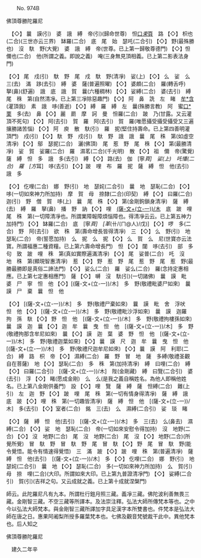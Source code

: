 ﻿　　No. 974B

佛頂尊勝陀羅尼


　【◇】
曩　謨(引)　婆　誐　縛　帝(引)(歸命世尊)　怛[口*束*頁](二合引)　路
【◇】
枳也(二合)(三世亦云三界)　缽羅(二合)　底　尾　始　瑟吒(二合引)
【◇】
野(最殊勝也)　沒　馱　野(大覺)　婆　誐　縛　帝(世尊。已上第一歸敬尊德門)
【◇】怛　儞也(二合)　他(所謂之義。即說之義)　唵(三身無見頂相義。已上第二影表法身門)

【◇】
尾　戍(引)　馱　野　尾　戍　馱　野(清凈)　娑(上)
【◇】
么　娑　么　三(去)　滿　跢(去引)　縛　婆　薩(普遍照曜)
【◇】
婆頗(二合)　羅(轉舌呼)　拏(鼻)(舒遍)　誐　底　誐　賀　曩(六種稠林)
【◇】
娑縛(二合)　婆(去引)　縛　尾　秼　第(自然清凈。已上第三凈除惡趣門)
【◇】
阿　鼻　詵　左　睹　[牟*含](引)(灌頂我)　素　誐　哆(善逝)
【◇】
縛　羅　縛　左　曩(殊勝言教)　阿　蜜[口*栗](二合)　多(去)　鼻
【◇】
麗　罽　摩　訶　曼　怛羅(二合)　跛　乃(甘露。又云灌頂不死句)
【◇】
阿(去引)　賀　羅　阿(去引)　賀　羅(唯愿攝受攝受攝受又三遍攘勝諸苦惱)
【◇】
阿　庾　散　馱(引)　羅　抳(堅住持壽命。已上第四善明灌頂門)　戍(引)
【◇】
馱　野　戍(引)　馱　野　誐　誐　曩　尾　秼　第(如虛空清凈)
【◇】
鄔　瑟抳(二合)　灑(佛頂)　尾　惹　野　尾　秼
【◇】
第(最勝清凈)　娑　賀　娑羅(二合)　羅　濕茗(二合)(千光明)　散
【◇】
祖　儞　帝(驚覺)　薩　縛　怛　多　誐　多(去引)　縛
【◇】
路(去)　伽　[寧*頁]　娑(上)　吒憣(二合)　羅　[方*耳]　哆(去引)
【◇】跛　哩　布　羅　抳　薩　縛　怛　他(去引)　誐　多

【◇】
仡哩(二合)　娜　野(引)　地　瑟姹(二合引)　曩　地　瑟恥(二合)
【◇】
哆(一切如來神力所加持)　摩　賀　母　捺隸(二合)(印契)　縛
【◇】
曰羅(二合)　迦(引)　野　僧　賀　哆(上)　曩　尾　秼
【◇】
第(金剛鉤鎖身清凈)　薩　縛(去)　縛　羅　拏(鼻)　播　野　訥
【◇】
哩　[(薩-文+(立-一))/木](二合)　底　跛　哩　尾　秼　第(一切障清凈也。所謂業障報障煩惱障也。得清凈云云。已上第五神力加持門)
【◇】
缽羅(二合)　底　[寧*頁]　[革*(卄/(ㄇ@人)/戊)]
【◇】
啰　多(二合)　野　阿(去引)　欲　秼　第(壽命增長皆得清凈)　三
【◇】
么　野(引)　地　瑟恥(二合)　帝(誓愿加持)　么　抳　么　抳
【◇】
么　賀　么　尼(世寶亦云法寶。所謂福惠二種資糧。已上第六壽命增長門)　怛
【◇】
闥　哆(去引)　部　多　句　致　跛　哩　秼　第(真如實際遍滿清凈)
【◇】
尾　娑普(二合)　吒　沒　地　秼　第(顯現智惠清凈)　惹
【◇】
野　惹　野　尾　惹　野　尾　惹　野(最勝最勝即是真俗二諦法門)
【◇】
娑么(二合)　羅　娑么(二合)　羅(念持定惠相應。已上第七定惠相應門)　薩
【◇】
嚩　沒　馱(引)(一切諸佛)　曩　謨　毗　婆　尸　寧　怛　他
【◇】[(薩-文+(立-一))/木]　多　野(敬禮毗婆尸如來)　曩　謨　尸　棄　曩　怛　他

【◇】
[(薩-文+(立-一))/木]　多　野(敬禮尸棄如來)　曩　謨　毗　舍　浮吠　怛　他
【◇】
[(薩-文+(立-一))/木]　多　野(敬禮毗沙浮如來)　曩　謨　迦羅　拘　孫　馱
【◇】
野　怛　他　[(薩-文+(立-一))/木]　多　野(敬禮拘樓孫如來)　曩　謨　迦　曩
【◇】
迦　牟　曩　曳　怛　他　[(薩-文+(立-一))/木]　多　野(敬禮拘那含牟尼如來)　曩
【◇】
謨　迦　葉　婆　野　怛　他　[(薩-文+(立-一))/木]　多　野(敬禮迦葉如來)
【◇】
曩　謨　尺　迦　牟　曩　曳　怛　他　[(薩-文+(立-一))/木]　多　野(敬禮尺迦牟尼如來)
【◇】
曩　謨　阿　利耶(二合)　縛　路　枳　帝
【◇】
濕縛(二合)　羅　野　冒　地　薩　多縛(敬禮圣觀自在菩薩)　地
【◇】
瑟恥(二合)　多　秼　第(加持清凈)　縛　曰哩(二合)　縛
【◇】
曰羅(二合引)　[(薩-文+(立-一))/木]　陛(金剛藏)　縛　曰覽(二合引)　婆(去引)　浮
【◇】
睹(愿成金剛)　么　么(是我之義自稱姓名。為他人即稱他姓名。已上第八金剛供養門)　設
【◇】
哩　覽　薩　縛　薩　怛縛(二合)　難(上引)　左　迦　野
【◇】
跛　哩　尾　秼　第(一切有情身得清凈)　薩　縛　誐　底　跛
【◇】
哩　秼　第(一切趣皆清凈)　薩　縛　怛　他　[(薩-文+(立-一))/木]　多(去引)
【◇】室者(二合)　銘　三(去)　么　濕縛(二合引)　娑　琰　睹

【◇】
薩　縛　怛　他(去引)　[(薩-文+(立-一))/木]　多　三(去)　么(鼻去)　濕縛(二合)
【◇】
娑　地　瑟恥(二合)　帝(一切如來安慰令得加持)　沒　地野(二合)
【◇】
沒　地野(二合)　尾　沒　地野(二合)　尾　沒
【◇】
地野(二合)(所覺所覺)　冒　馱　野　冒　馱　野　尾　冒　馱
【◇】
野　尾　冒　馱　野(能令覺悟。能令有情速得覺悟)　三　滿　跛
【◇】
跛　哩　秼　第(普遍清凈)　薩　縛　怛　他(去引)　[(薩-文+(立-一))/木]　多
【◇】
仡哩(二合)　娜　野(引)　地　瑟姹(二合引)　曩　地
【◇】
瑟恥(二合)　多(一切如來神力所加持)　么　賀(引)　母　捺　哩(二合)(大印。所謂如來大印。已上第九普證清凈門)
【◇】
娑縛(二合引)　賀(引)(吉祥之句。又云成就之義。已上第十成就涅槃門)

師云。此陀羅尼凡有九本。所謂杜行鎧月照三藏。義凈三藏。佛陀波利善無畏三藏。金剛智三藏。不空三藏等所譯本。及法崇注釋。弘法大師所傳梵本等也。之中今以弘法大師梵本。與金剛智三藏所譯加字具足漢字本所雙書也。件梵本是弘法大師在唐之日。惠果阿阇梨所授多羅葉梵本也。七佛及觀音梵號裁干此中。異他梵本也。后人知之

佛頂尊勝陀羅尼

　建久二年辛
